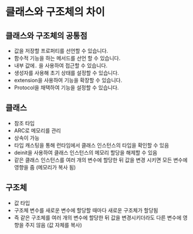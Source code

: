 # 클래스와 구조체의 차이
## 클래스와 구조체의 공통점
- 값을 저장할 프로퍼티를 선언할 수 있습니다.
- 함수적 기능을 하는 메서드를 선언 할 수 있습니다.
- 내부 값에`.` 을 사용하여 접근할 수 있습니다.
- 생성자를 사용해 초기 상태를 설정할 수 있습니다.
- extension을 사용하여 기능을 확장할 수 있습니다.
- Protocol을 채택하여 기능을 설정할 수 있습니다.
## 클래스
- 참조 타입
- ARC로 메모리를 관리
- 상속이 가능
- 타입 캐스팅을 통해 런타임에서 클래스 인스턴스의 타입을 확인할 수 있음
- deinit을 사용하여 클래스 인스턴스의 메모리 할당을 해제할 수 있음
- 같은 클래스 인스턴스를 여러 개의 변수에 할당한 뒤 값을 변경 시키면 모든 변수에 영향을 줌
(메모리가 복사 됨)
## 구조체
- 값 타입
- 구조체 변수를 새로운 변수에 할당할 때마다 새로운 구조체가 할당됨
- 즉 같은 구조체를 여러 개의 변수에 할당한 뒤 값을 변경시키더라도 다른 변수에 영향을 주지 않음
(값 자체를 복사)